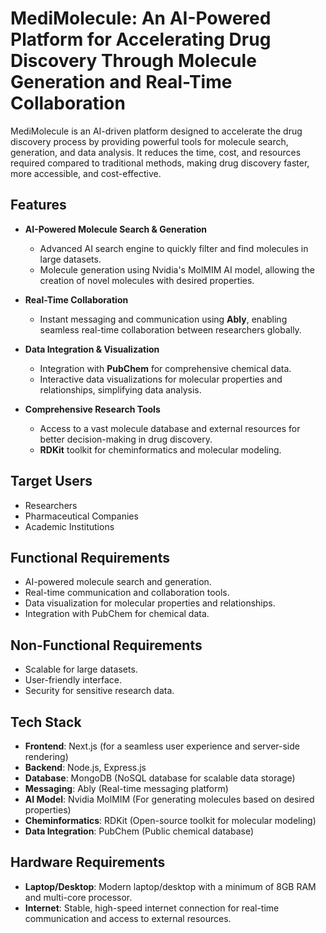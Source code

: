 # MediMolecule: An AI-Powered Platform for Accelerating Drug Discovery Through Molecule Generation and Real-Time Collaboration


MediMolecule is an AI-driven platform designed to accelerate the drug discovery process by providing powerful tools for molecule search, generation, and data analysis. It reduces the time, cost, and resources required compared to traditional methods, making drug discovery faster, more accessible, and cost-effective.

## Features

- **AI-Powered Molecule Search & Generation**
  - Advanced AI search engine to quickly filter and find molecules in large datasets.
  - Molecule generation using Nvidia's MolMIM AI model, allowing the creation of novel molecules with desired properties.
  
- **Real-Time Collaboration**
  - Instant messaging and communication using **Ably**, enabling seamless real-time collaboration between researchers globally.
  
- **Data Integration & Visualization**
  - Integration with **PubChem** for comprehensive chemical data.
  - Interactive data visualizations for molecular properties and relationships, simplifying data analysis.

- **Comprehensive Research Tools**
  - Access to a vast molecule database and external resources for better decision-making in drug discovery.
  - **RDKit** toolkit for cheminformatics and molecular modeling.

## Target Users
- Researchers
- Pharmaceutical Companies
- Academic Institutions

## Functional Requirements
- AI-powered molecule search and generation.
- Real-time communication and collaboration tools.
- Data visualization for molecular properties and relationships.
- Integration with PubChem for chemical data.

## Non-Functional Requirements
- Scalable for large datasets.
- User-friendly interface.
- Security for sensitive research data.

## Tech Stack

- **Frontend**: Next.js (for a seamless user experience and server-side rendering)
- **Backend**: Node.js, Express.js
- **Database**: MongoDB (NoSQL database for scalable data storage)
- **Messaging**: Ably (Real-time messaging platform)
- **AI Model**: Nvidia MolMIM (For generating molecules based on desired properties)
- **Cheminformatics**: RDKit (Open-source toolkit for molecular modeling)
- **Data Integration**: PubChem (Public chemical database)

## Hardware Requirements
- **Laptop/Desktop**: Modern laptop/desktop with a minimum of 8GB RAM and multi-core processor.
- **Internet**: Stable, high-speed internet connection for real-time communication and access to external resources.


